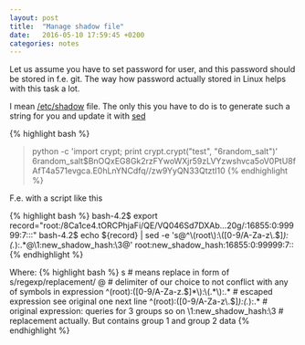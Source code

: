 ```yaml
---
layout: post
title:  "Manage shadow file"
date:   2016-05-10 17:59:45 +0200
categories: notes
---
```

Let us assume you have to set password for user, and this password should be stored in f.e. git.
The way how password actually stored in Linux helps with this task a lot.
 
I mean [/etc/shadow][etc_shadow-password-hash-formats] file.
The only this you have to do is to generate such a string for you and update it with [sed][sed]

{% highlight bash %}
>python -c 'import crypt; print crypt.crypt("test", "$6$random_salt")'
$6$random_salt$BnOQxEG8Gk2rzFYwoWXjr59zLVYzwshvca5oV0PtU8fAfT4a571evgca.E0hLnYNCdfq//zw9YyQN33QtztI10
{% endhighlight %}

F.e. with a script like this


{% highlight bash %}
bash-4.2$ export record="root:/8Ca1ce4.tORCPhjaFi/QE/VQ046Sd7DXAb...20g/:16855:0:99999:7:::"
bash-4.2$ echo ${record} | sed -e 's@^\(root\):\([0-9/A-Za-z\.$]*\):\(.*\):.*@\1:new_shadow_hash:\3@'
root:new_shadow_hash:16855:0:99999:7::
{% endhighlight %}

Where:
{% highlight bash %}
s # means replace in form of s/regexp/replacement/
@ # delimiter of our choice to not conflict with any of symbols in expression
^\(root\):\([0-9/A-Za-z\.$]*\):\(.*\):.* # escaped expression see original one next line
^(root):([0-9/A-Za-z\.$]*):(.*):.* # original expression: queries for 3 groups so on
\1:new_shadow_hash:\3 # replacement actually. But contains group 1 and group 2 data
{% endhighlight %}

[etc_shadow-password-hash-formats]:http://www.aychedee.com/2012/03/14/etc_shadow-password-hash-formats/
[shadow-hash-generation]:http://unix.stackexchange.com/questions/81240/manually-generate-password-for-etc-shadow
[sed]:http://www.grymoire.com/Unix/Sed.html#uh-4

